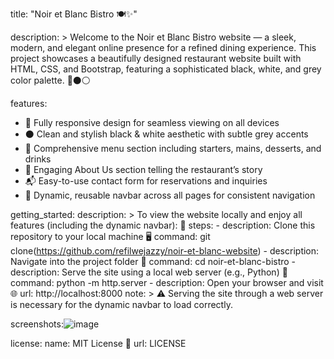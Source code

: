 title: "Noir et Blanc Bistro 🍽️✨"

description: >
  Welcome to the Noir et Blanc Bistro website — a sleek, modern, and elegant online presence
  for a refined dining experience. This project showcases a beautifully designed restaurant website
  built with HTML, CSS, and Bootstrap, featuring a sophisticated black, white, and grey color palette. 🎨⚫⚪

features:
  - 📱 Fully responsive design for seamless viewing on all devices
  - ⚫ Clean and stylish black & white aesthetic with subtle grey accents
  - 🍴 Comprehensive menu section including starters, mains, desserts, and drinks
  - 📝 Engaging About Us section telling the restaurant’s story
  - 📬 Easy-to-use contact form for reservations and inquiries
  - 🔗 Dynamic, reusable navbar across all pages for consistent navigation

getting_started:
  description: >
    To view the website locally and enjoy all features (including the dynamic navbar): 🚀
  steps:
    - description: Clone this repository to your local machine 🖥️
      command: git clone(https://github.com/refilwejazzy/noir-et-blanc-website)
    - description: Navigate into the project folder 📂
      command: cd noir-et-blanc-bistro
    - description: Serve the site using a local web server (e.g., Python) 🐍
      command: python -m http.server
    - description: Open your browser and visit 🌐
      url: http://localhost:8000
  note: >
    ⚠️ Serving the site through a web server is necessary for the dynamic navbar to load correctly.

screenshots:![image](https://github.com/user-attachments/assets/78963bb3-214a-4a07-92b4-3dd88d825921)


license:
  name: MIT License 📄
  url: LICENSE
